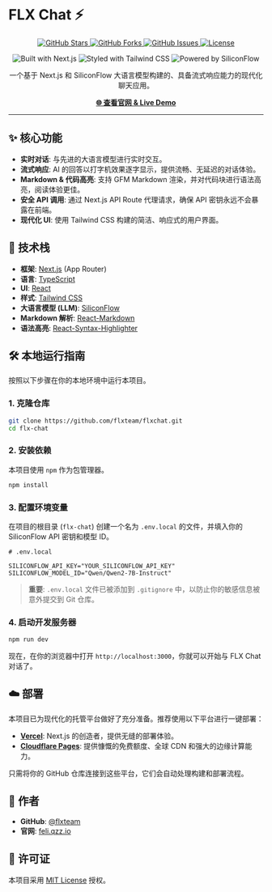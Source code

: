 # FLX Chat ⚡️

<!-- Badges -->
<p align="center">
  <a href="https://github.com/flxteam/flxchat/stargazers">
    <img src="https://img.shields.io/github/stars/flxteam/flxchat?style=for-the-badge&logo=github&color=gold" alt="GitHub Stars">
  </a>
  <a href="https://github.com/flxteam/flxchat/network/members">
    <img src="https://img.shields.io/github/forks/flxteam/flxchat?style=for-the-badge&logo=github&color=blue" alt="GitHub Forks">
  </a>
  <a href="https://github.com/flxteam/flxchat/issues">
    <img src="https://img.shields.io/github/issues/flxteam/flxchat?style=for-the-badge&logo=github&color=green" alt="GitHub Issues">
  </a>
  <a href="https://github.com/flxteam/flxchat/blob/main/LICENSE">
    <img src="https://img.shields.io/github/license/flxteam/flxchat?style=for-the-badge&logo=github&color=lightgrey" alt="License">
  </a>
</p>
<p align="center">
  <img src="https://img.shields.io/badge/Built%20with-Next.js-black?style=for-the-badge&logo=next.js" alt="Built with Next.js">
  <img src="https://img.shields.io/badge/Styled%20with-Tailwind%20CSS-38B2AC?style=for-the-badge&logo=tailwind-css" alt="Styled with Tailwind CSS">
  <img src="https://img.shields.io/badge/Powered%20by-SiliconFlow-blue?style=for-the-badge" alt="Powered by SiliconFlow">
</p>

<p align="center">
  一个基于 Next.js 和 SiliconFlow 大语言模型构建的、具备流式响应能力的现代化聊天应用。
</p>

<p align="center">
  <a href="https://feli.qzz.io"><strong>🌐 查看官网 & Live Demo</strong></a>
</p>

---

## ✨ 核心功能

- **实时对话**: 与先进的大语言模型进行实时交互。
- **流式响应**: AI 的回答以打字机效果逐字显示，提供流畅、无延迟的对话体验。
- **Markdown & 代码高亮**: 支持 GFM Markdown 渲染，并对代码块进行语法高亮，阅读体验更佳。
- **安全 API 调用**: 通过 Next.js API Route 代理请求，确保 API 密钥永远不会暴露在前端。
- **现代化 UI**: 使用 Tailwind CSS 构建的简洁、响应式的用户界面。

## 🚀 技术栈

- **框架**: [Next.js](https://nextjs.org/) (App Router)
- **语言**: [TypeScript](https://www.typescriptlang.org/)
- **UI**: [React](https://react.dev/)
- **样式**: [Tailwind CSS](https://tailwindcss.com/)
- **大语言模型 (LLM)**: [SiliconFlow](https://www.siliconflow.cn/)
- **Markdown 解析**: [React-Markdown](https://github.com/remarkjs/react-markdown)
- **语法高亮**: [React-Syntax-Highlighter](https://github.com/react-syntax-highlighter/react-syntax-highlighter)

## 🛠️ 本地运行指南

按照以下步骤在你的本地环境中运行本项目。

### 1. 克隆仓库

```bash
git clone https://github.com/flxteam/flxchat.git
cd flx-chat
```

### 2. 安装依赖

本项目使用 `npm` 作为包管理器。

```bash
npm install
```

### 3. 配置环境变量

在项目的根目录 (`flx-chat`) 创建一个名为 `.env.local` 的文件，并填入你的 SiliconFlow API 密钥和模型 ID。

```env
# .env.local

SILICONFLOW_API_KEY="YOUR_SILICONFLOW_API_KEY"
SILICONFLOW_MODEL_ID="Qwen/Qwen2-7B-Instruct"
```

> **重要**: `.env.local` 文件已被添加到 `.gitignore` 中，以防止你的敏感信息被意外提交到 Git 仓库。

### 4. 启动开发服务器

```bash
npm run dev
```

现在，在你的浏览器中打开 `http://localhost:3000`，你就可以开始与 FLX Chat 对话了。

## ☁️ 部署

本项目已为现代化的托管平台做好了充分准备。推荐使用以下平台进行一键部署：

- **[Vercel](https://vercel.com/)**: Next.js 的创造者，提供无缝的部署体验。
- **[Cloudflare Pages](https://pages.cloudflare.com/)**: 提供慷慨的免费额度、全球 CDN 和强大的边缘计算能力。

只需将你的 GitHub 仓库连接到这些平台，它们会自动处理构建和部署流程。

## 👤 作者

- **GitHub**: [@flxteam](https://github.com/flxteam)
- **官网**: [feli.qzz.io](https://feli.qzz.io)

## 📄 许可证

本项目采用 [MIT License](https://github.com/flxteam/flx-chat/blob/main/LICENSE) 授权。
